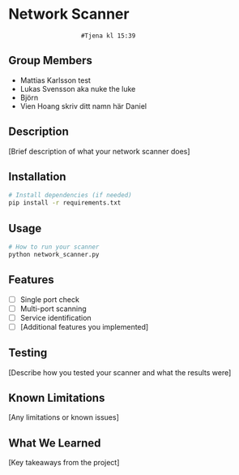 # Network Scanner
                        #Tjena kl 15:39
## Group Members
- Mattias Karlsson test
- Lukas Svensson aka nuke the luke 
- Björn
- Vien Hoang
skriv ditt namn här Daniel 

## Description
[Brief description of what your network scanner does]

## Installation
```bash
# Install dependencies (if needed)
pip install -r requirements.txt
```

## Usage
```bash
# How to run your scanner
python network_scanner.py
```

## Features
- [ ] Single port check
- [ ] Multi-port scanning
- [ ] Service identification
- [ ] [Additional features you implemented]

## Testing
[Describe how you tested your scanner and what the results were]

## Known Limitations
[Any limitations or known issues]

## What We Learned
[Key takeaways from the project]

